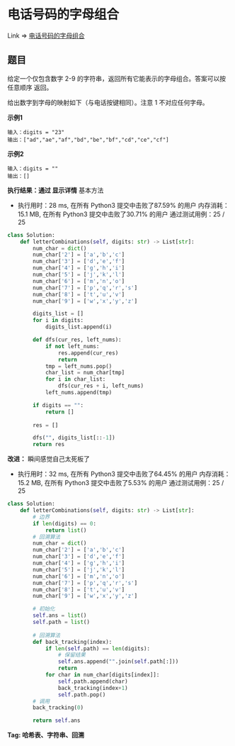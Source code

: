 # 电话号码的字母组合

Link => [电话号码的字母组合](https://leetcode-cn.com/problems/letter-combinations-of-a-phone-number/)

## 题目
给定一个仅包含数字 2-9 的字符串，返回所有它能表示的字母组合。答案可以按 任意顺序 返回。

给出数字到字母的映射如下（与电话按键相同）。注意 1 不对应任何字母。

**示例1**

    输入：digits = "23"
    输出：["ad","ae","af","bd","be","bf","cd","ce","cf"]

**示例2**

    输入：digits = ""
    输出：[]

**执行结果：通过 显示详情**
基本方法

- 执行用时：28 ms, 在所有 Python3 提交中击败了87.59% 的用户
内存消耗：15.1 MB, 在所有 Python3 提交中击败了30.71% 的用户
通过测试用例：25 / 25

```python
class Solution:
    def letterCombinations(self, digits: str) -> List[str]:
        num_char = dict()
        num_char['2'] = ['a','b','c']
        num_char['3'] = ['d','e','f']
        num_char['4'] = ['g','h','i']
        num_char['5'] = ['j','k','l']
        num_char['6'] = ['m','n','o']
        num_char['7'] = ['p','q','r','s']
        num_char['8'] = ['t','u','v']
        num_char['9'] = ['w','x','y','z']

        digits_list = []
        for i in digits:
            digits_list.append(i)

        def dfs(cur_res, left_nums):
            if not left_nums:
                res.append(cur_res)
                return
            tmp = left_nums.pop()
            char_list = num_char[tmp]
            for i in char_list:
                dfs(cur_res + i, left_nums)
            left_nums.append(tmp)

        if digits == "":
            return []
        
        res = []

        dfs("", digits_list[::-1])
        return res
```
**改进：**
瞬间感觉自己太死板了

- 执行用时：32 ms, 在所有 Python3 提交中击败了64.45% 的用户
内存消耗：15.2 MB, 在所有 Python3 提交中击败了5.53% 的用户
通过测试用例：25 / 25

```python
class Solution:
    def letterCombinations(self, digits: str) -> List[str]:
        # 边界 
        if len(digits) == 0:
            return list()
        # 回溯算法
        num_char = dict()
        num_char['2'] = ['a','b','c']
        num_char['3'] = ['d','e','f']
        num_char['4'] = ['g','h','i']
        num_char['5'] = ['j','k','l']
        num_char['6'] = ['m','n','o']
        num_char['7'] = ['p','q','r','s']
        num_char['8'] = ['t','u','v']
        num_char['9'] = ['w','x','y','z']

        # 初始化
        self.ans = list()
        self.path = list()
        
        # 回溯算法
        def back_tracking(index):
            if len(self.path) == len(digits):
                # 保留结果
                self.ans.append("".join(self.path[:]))
                return 
            for char in num_char[digits[index]]:
                self.path.append(char)
                back_tracking(index+1)
                self.path.pop()
        # 调用
        back_tracking(0)

        return self.ans

```

**Tag: 哈希表、字符串、回溯**
